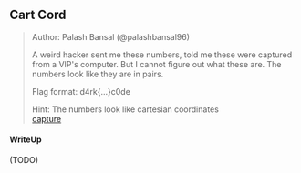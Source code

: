 ## Cart Cord

> Author: Palash Bansal (@palashbansal96)
> 
>A weird hacker sent me these numbers, told me these were captured from a VIP's computer. But I cannot figure out what these are. The numbers look like they are in pairs.
> 
> Flag format: d4rk{...}c0de
> 
> Hint: The numbers look like cartesian coordinates <br>
> [capture](./lib/capture)

#### WriteUp

(TODO)
